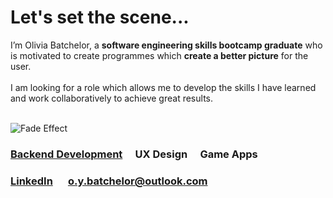 <html>
<head>

# Let's set the scene...

<div>
  I’m Olivia Batchelor, a <b>software engineering skills bootcamp graduate</b> 
  who is motivated to create programmes which <b>create a better picture</b> 
  for the user. 
  
<br>
  <br>
  I am looking for a role which allows me to develop the skills I have learned and work collaboratively to achieve great results. 
  <br>
  <br>

</div>

<picture>


![Fade Effect](https://github.com/Liv-code-tech/Liv-code-tech/assets/133100780/ffdcee74-e239-4fb2-8763-66bdf1b8535d)


</picture>

### [Backend Development](https://github.com/Liv-code-tech/finalCapstone) &emsp;UX Design &emsp;Game Apps

### [LinkedIn](https://www.linkedin.com/in/oliviabatch/) &emsp; o.y.batchelor@outlook.com



</html>




<!--
**Liv-code-tech/Liv-code-tech** is a ✨ _special_ ✨ repository because its `README.md` (this file) appears on your GitHub profile.

